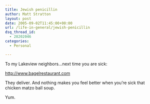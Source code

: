 ```yaml
---
title: Jewish penicillin
author: Matt Stratton
layout: post
date: 2005-09-02T11:45:00+00:00
url: /life-in-general/jewish-penicillin
dsq_thread_id:
  - 28202046
categories:
  - Personal

---
```

To my Lakeview neighbors&#8230;next time you are sick:

<http://www.bagelrestaurant.com>

They deliver. And nothing makes you feel better when you&#8217;re sick that chicken matzo ball soup.

Yum.